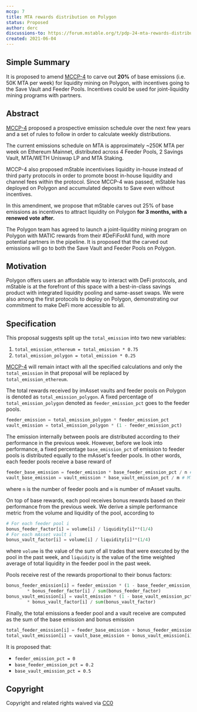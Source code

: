 ```yaml
---
mccp: 7
title: MTA rewards distribution on Polygon
status: Proposed
author: derc
discussions-to: https://forum.mstable.org/t/pdp-24-mta-rewards-distribution-on-polygon/503
created: 2021-06-04
---
```


## Simple Summary

It is proposed to amend [MCCP-4](./mccp-4) to carve out **20%** of base emissions (i.e. 50K MTA per week) for liquidity mining on Polygon, with incentives going to the Save Vault and Feeder Pools. Incentives could be used for joint-liquidity mining programs with partners.

## Abstract

[MCCP-4](./mccp-4) proposed a prospective emission schedule over the next few years and a set of rules to follow in order to calculate weekly distributions.

The current emissions schedule on MTA is approximately ~250K MTA per week on Ethereum Mainnet, distributed across 4 Feeder Pools, 2 Savings Vault, MTA/WETH Uniswap LP and MTA Staking.

MCCP-4 also proposed mStable incentivises liquidity in-house instead of third party protocols in order to promote boost in-house liquidity and channel fees within the protocol. Since MCCP-4 was passed, mStable has deployed on Polygon and accumulated deposits to Save even without incentives.

In this amendment, we propose that mStable carves out 25% of base emissions as incentives to attract liquidity on Polygon **for 3 months, with a renewed vote after.**

The Polygon team has agreed to launch a joint-liquidity mining program on Polygon with MATIC rewards from their #DeFiForAll fund, with more potential partners in the pipeline. It is proposed that the carved out emissions will go to both the Save Vault and Feeder Pools on Polygon.

## Motivation

Polygon offers users an affordable way to interact with DeFi protocols, and mStable is at the forefront of this space with a best-in-class savings product with integrated liquidity pooling and same-asset swaps. We were also among the first protocols to deploy on Polygon, demonstrating our commitment to make DeFi more accessible to all.

## Specification

This proposal suggests split up the `total_emission` into two new variables:

1. `total_emission_ethereum = total_emission * 0.75`
2. `total_emission_polygon = total_emission * 0.25`

[MCCP-4](./mccp-4) will remain intact with all the specified calculations and only the `total_emission` in that proposal will be replaced by `total_emission_ethereum`.

The total rewards received by imAsset vaults and feeder pools on Polygon is denoted as `total_emission_polygon`. A fixed percentage of `total_emission_polygon` denoted as `feeder_emission_pct` goes to the feeder pools.

```python
feeder_emission = total_emission_polygon * feeder_emission_pct
vault_emission = total_emission_polygon * (1 - feeder_emission_pct)
```

The emission internally between pools are distributed according to their performance in the previous week. However, before we look into performance, a fixed percentage `base_emission_pct` of emission to feeder pools is distributed equally to the mAsset's feeder pools. In other words, each feeder pools receive a base reward of

```python
feeder_base_emission = feeder_emission * base_feeder_emission_pct / n # MTA
vault_base_emission = vault_emission * base_vault_emission_pct / m # MTA
```

where `n` is the number of feeder pools and `m` is number of mAsset vaults.

On top of base rewards, each pool receives bonus rewards based on their performance from the previous week. We derive a simple performance metric from the volume and liquidity of the pool, according to

```python
# For each feeder pool i
bonus_feeder_factor[i] = volume[i] / liquidity[i]**(1/4)
# For each mAsset vault i
bonus_vault_factor[i] = volume[i] / liquidity[i]**(1/4)
```

where `volume` is the value of the sum of all trades that were executed by the pool in the past week, and `liquidity` is the value of the time weighted average of total liquidity in the feeder pool in the past week.

Pools receive rest of the rewards proportional to their bonus factors:

```python
bonus_feeder_emission[i] = feeder_emission * (1 - base_feeder_emission_pct) \
        * bonus_feeder_factor[i] / sum(bonus_feeder_factor)
bonus_vault_emission[i] = vault_emission * (1 - base_vault_emission_pct) \
        * bonus_vault_factor[i] / sum(bonus_vault_factor)
```

Finally, the total emissions a feeder pool and a vault receive are computed as the sum of the base emission and bonus emission

```python
total_feeder_emission[i] = feeder_base_emission + bonus_feeder_emission[i]
total_vault_emission[i] = vault_base_emission + bonus_vault_emission[i]
```

It is proposed that:

- `feeder_emission_pct = 0`
- `base_feeder_emission_pct = 0.2`
- `base_vault_emission_pct = 0.5`

## Copyright

Copyright and related rights waived via [CC0](https://creativecommons.org/publicdomain/zero/1.0/)
